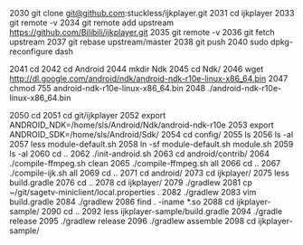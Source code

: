  2030  git clone git@github.com:stuckless/ijkplayer.git
 2031  cd ijkplayer
 2033  git remote -v
 2034  git remote add upstream https://github.com/Bilibili/ijkplayer.git
 2035  git remote -v
 2036  git fetch upstream
 2037  git rebase upstream/master
 2038  git push
 2040  sudo dpkg-reconfigure dash

 2041  cd
 2042  cd Android
 2044  mkdir Ndk
 2045  cd Ndk/
 2046  wget http://dl.google.com/android/ndk/android-ndk-r10e-linux-x86_64.bin
 2047  chmod 755 android-ndk-r10e-linux-x86_64.bin
 2048  ./android-ndk-r10e-linux-x86_64.bin

 2050  cd
 2051  cd git/ijkplayer
 2052  export ANDROID_NDK=/home/sls/Android/Ndk/android-ndk-r10e
 2053  export ANDROID_SDK=/home/sls/Android/Sdk/
 2054  cd config/
 2055  ls
 2056  ls -al
 2057  less module-default.sh
 2058  ln -sf module-default.sh module.sh
 2059  ls -al
 2060  cd ..
 2062  ./init-android.sh
 2063  cd android/contrib/
 2064  ./compile-ffmpeg.sh clean
 2065  ./compile-ffmpeg.sh all
 2066  cd ..
  2067  ./compile-ijk.sh all
 2069  cd ..
 2071  cd android/
 2073  cd ijkplayer/
 2075  less build.gradle
 2076  cd ..
 2078  cd ijkplayer/
 2079  ./gradlew
 2081  cp ~/git/sagetv-miniclient/local.properties .
 2082  ./gradlew
 2083  vim build.gradle
 2084  ./gradlew
 2086  find . -iname *.so
 2088  cd ijkplayer-sample/
 2090  cd ..
 2092  less ijkplayer-sample/build.gradle
 2094  ./gradle release
 2095  ./gradlew release
 2096  ./gradlew assemble
 2098  cd ijkplayer-sample/
